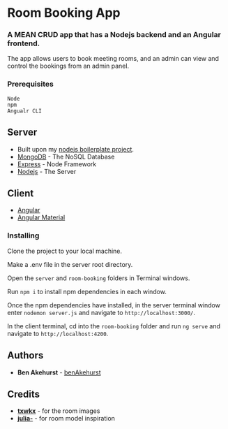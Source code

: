# Room Booking App
### A MEAN CRUD app that has a Nodejs backend and an Angular frontend.
The app allows users to book meeting rooms, and an admin can view and control the bookings from an admin panel.

### Prerequisites

```
Node
npm
Angualr CLI
```

## Server
* Built upon my [nodejs boilerplate project](https://github.com/benAkehurst/nodejs-api-server).
* [MongoDB](https://www.mongodb.com/) - The NoSQL Database
* [Express](https://expressjs.com/) - Node Framework
* [Nodejs](https://nodejs.org/en/) - The Server

## Client
* [Angular](https://angular.io/)
* [Angular Material](https://material.angular.io/)

### Installing

Clone the project to your local machine.

Make a .env file in the server root directory.

Open the `server` and `room-booking` folders in Terminal windows.

Run ```npm i``` to install npm dependencies in each window.

Once the npm dependencies have installed, in the server terminal window enter `nodemon server.js` and navigate to `http://localhost:3000/`.

In the client terminal, cd into the `room-booking` folder and run `ng serve` and navigate to `http://localhost:4200`.

## Authors

* **Ben Akehurst** - [benAkehurst](https://github.com/benAkehurst)

## Credits

* **[txwkx](https://github.com/txwkx/book-room)** - for the room images
* **[julia-](https://github.com/julia-/room-booking-system)** - for room model inspiration

